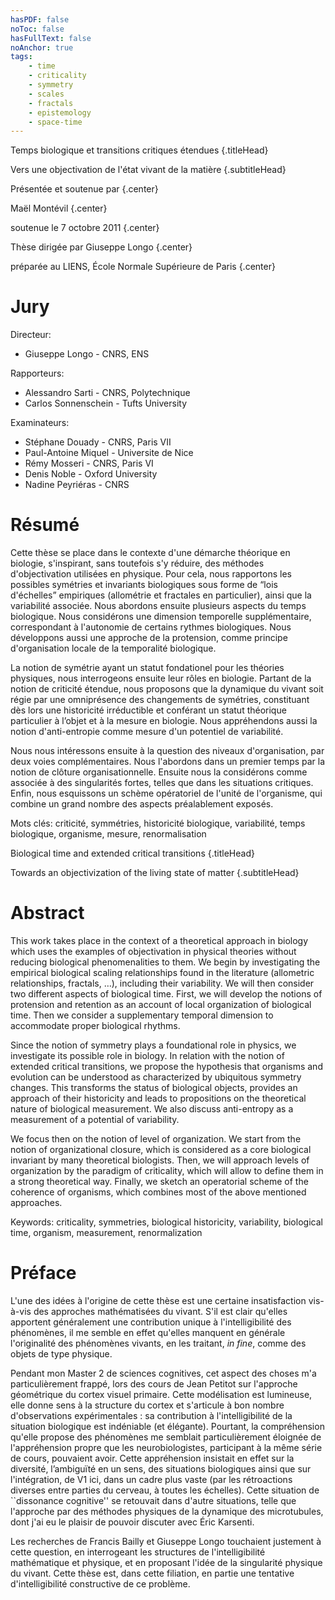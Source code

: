 ```yaml
---
hasPDF: false
noToc: false
hasFullText: false
noAnchor: true
tags: 
    - time
    - criticality
    - symmetry
    - scales
    - fractals
    - epistemology
    - space-time
---
```



 
Temps biologique et transitions critiques étendues {.titleHead}

Vers une objectivation de l'état vivant de la matière {.subtitleHead}

Présentée et soutenue par {.center}

Maël Montévil {.center}

soutenue le 7 octobre 2011 {.center}

Thèse dirigée par Giuseppe Longo {.center}

préparée au LIENS, École Normale Supérieure de Paris  {.center}

# Jury  

Directeur:
* Giuseppe Longo  - CNRS, ENS 

Rapporteurs: 
* Alessandro Sarti -  CNRS,  Polytechnique 
* Carlos  Sonnenschein -  Tufts University 

Examinateurs: 
* Stéphane Douady - CNRS, Paris VII  
* Paul-Antoine Miquel  -  Universite de Nice 
* Rémy  Mosseri - CNRS, Paris VI 
* Denis Noble - Oxford University 
* Nadine Peyriéras - CNRS 




# Résumé

Cette thèse se place dans le contexte d'une démarche théorique en biologie, s'inspirant, sans toutefois s'y réduire, des méthodes d'objectivation utilisées en physique. Pour cela, nous rapportons les possibles symétries et invariants biologiques sous forme de “lois d'échelles” empiriques (allométrie et fractales en particulier), ainsi que la variabilité associée. Nous abordons ensuite plusieurs aspects du temps biologique.  Nous considérons  une dimension temporelle supplémentaire, correspondant à l'autonomie de certains rythmes biologiques. Nous développons aussi une approche de la protension, comme principe d'organisation locale de la temporalité biologique.

La notion de symétrie ayant un statut fondationel pour les théories physiques, nous interrogeons ensuite leur rôles en biologie. Partant de la notion de criticité étendue, nous proposons que la dynamique du vivant  soit régie par une omniprésence des changements de symétries,  constituant dès lors une historicité irréductible et conférant un statut théorique particulier à l’objet et à la mesure en biologie. Nous appréhendons aussi la notion d'anti-entropie comme mesure d'un potentiel de variabilité.

Nous nous intéressons ensuite à la question des niveaux d'organisation, par deux voies complémentaires. Nous l'abordons dans un premier temps par la notion de clôture organisationnelle. Ensuite nous la considérons comme associée à des singularités fortes, telles que dans les situations critiques. Enfin, nous esquissons un schème opératoriel de l'unité de l'organisme, qui combine un grand nombre des aspects préalablement exposés.


<span class="paragraphHead">Mots clés:</span> criticité, symmétries, historicité biologique, variabilité, temps biologique, organisme, mesure, renormalisation



Biological time and extended critical transitions {.titleHead}
	
Towards an objectivization of the living state of matter {.subtitleHead}

# Abstract


This work takes place in the context of a theoretical approach in biology which uses the examples of objectivation in physical theories without reducing biological phenomenalities to them. 
We begin by investigating the empirical biological scaling relationships found in the literature (allometric relationships, fractals, …), including their variability. We will then consider two different aspects of biological time. First, we will develop the notions of protension and retention as an account of local organization of biological time. Then we consider a supplementary temporal dimension to accommodate proper biological rhythms.
	
Since the notion of symmetry plays a foundational role in physics, we investigate its possible role in biology. In relation with the notion of extended critical transitions, we propose the hypothesis that organisms and evolution can be understood as characterized by ubiquitous symmetry changes. This transforms the status of biological objects, provides an approach of their historicity and leads to propositions on the theoretical nature of biological measurement. We also discuss anti-entropy as a measurement of a potential of variability.
	
We  focus then on the notion of level of organization. We start from the notion of organizational closure, which is considered as a core biological invariant by many theoretical biologists. Then, we will approach  levels of organization by the paradigm of criticality, which will allow to define them in a strong theoretical way.
Finally, we  sketch  an operatorial scheme of the coherence of organisms, which combines most of the above mentioned approaches.

<span class="paragraphHead">Keywords:</span> criticality, symmetries, biological historicity, variability,  biological time, organism, measurement, renormalization


# Préface

L'une des idées à l'origine de cette thèse  est une certaine insatisfaction vis-à-vis des approches mathématisées du vivant. S'il est clair qu'elles apportent généralement une contribution unique à l'intelligibilité des phénomènes,  il me semble en effet qu'elles manquent en générale l'originalité des phénomènes vivants, en les traitant, _in fine_, comme des objets de type physique. 

Pendant mon Master 2 de sciences cognitives, cet aspect des choses  m'a particulièrement frappé, lors des cours de Jean Petitot sur  l'approche géométrique du cortex visuel primaire. Cette modélisation est lumineuse, elle donne sens à la structure du cortex et s'articule à bon nombre d'observations expérimentales : sa contribution à l'intelligibilité de la situation biologique est indéniable (et élégante). Pourtant,  la compréhension qu'elle propose des phénomènes me semblait particulièrement éloignée de l'appréhension propre que les neurobiologistes, participant à la même série de cours, pouvaient avoir. Cette appréhension insistait en effet sur la diversité, l’ambiguïté en un sens, des situations biologiques ainsi que sur l'intégration, de V1 ici, dans un cadre plus vaste (par les rétroactions diverses entre parties du cerveau, à toutes les échelles). Cette situation de ``dissonance cognitive'' se retouvait dans d'autre situations, telle que l'approche par des méthodes physiques de la dynamique des microtubules, dont j'ai eu le plaisir de pouvoir discuter avec Éric Karsenti.



Les recherches de Francis Bailly et Giuseppe Longo touchaient justement à cette question, en interrogeant les structures de  l'intelligibilité mathématique et physique, et en proposant l'idée de la singularité physique du vivant.  Cette thèse est, dans cette filiation, en partie une tentative d'intelligibilité constructive de ce problème.



